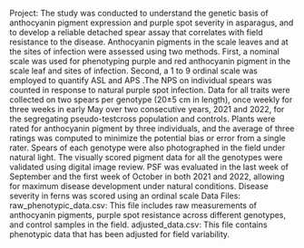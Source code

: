 Project: The study was conducted to understand the genetic basis of anthocyanin pigment expression and purple spot severity in asparagus, and to develop a reliable detached spear assay that correlates with field resistance to the disease. Anthocyanin pigments in the scale leaves and at the sites of infection were assessed using two methods. First, a nominal scale was used for phenotyping purple and red anthocyanin pigment in the scale leaf and sites of infection. Second, a 1 to 9 ordinal scale was employed to quantify ASL and APS .The NPS on individual spears was counted in response to natural purple spot infection. Data for all traits were collected on two spears per genotype (20±5 cm in length), once weekly for three weeks in early May over two consecutive years, 2021 and 2022, for the segregating pseudo-testcross population and controls. Plants were rated for anthocyanin pigment by three individuals, and the average of three ratings was computed to minimize the potential bias or error from a single rater. Spears of each genotype were also photographed in the field under natural light. The visually scored pigment data for all the genotypes were validated using digital image review. PSF was evaluated in the last week of September and the first week of October in both 2021 and 2022, allowing for maximum disease development under natural conditions. Disease severity in ferns was scored using an ordinal scale 
Data Files:
raw_phenotypic_data.csv: This file includes raw measurements of anthocyanin pigments, purple spot resistance across different genotypes, and control samples in the field.
adjusted_data.csv: This file contains phenotypic data that has been adjusted for field variability.
